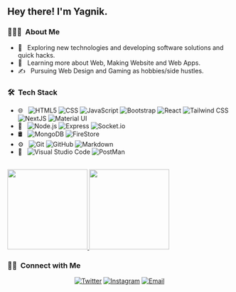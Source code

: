 <h2> Hey there! I'm Yagnik.</h2>

<h3> 👨🏻‍💻 &nbsp;About Me </h3>

- 🤔 &nbsp; Exploring new technologies and developing software solutions and quick hacks.
- 🌱 &nbsp; Learning more about Web, Making Website and Web Apps.
- ✍️ &nbsp; Pursuing Web Design and Gaming as hobbies/side hustles.

<h3> 🛠 &nbsp;Tech Stack</h3>

- 🌐 &nbsp;
  ![HTML5](https://img.shields.io/badge/-HTML5-333?style=flat&logo=HTML5)
  ![CSS](https://img.shields.io/badge/-CSS-333?style=flat&logo=CSS3&logoColor=1572B6)
  ![JavaScript](https://img.shields.io/badge/-JavaScript-333?style=flat&logo=javascript)
  ![Bootstrap](https://img.shields.io/badge/-Bootstrap-333?style=flat&logo=bootstrap&logoColor=563D7C)
  ![React](https://img.shields.io/badge/-React-333?style=flat&logo=react)
  ![Tailwind CSS](https://img.shields.io/badge/-Tailwind%20CSS-333?style=flat&logo=Tailwind-CSS)
  ![NextJS](https://img.shields.io/badge/-NextJS-333?logo=Next.js)
  ![Material UI](https://img.shields.io/badge/-Material%20UI-333?style=flat&logo=Material-UI)
- 📶 &nbsp;
  ![Node.js](https://img.shields.io/badge/-Node%20JS-333?style=flat&logo=Node.js)
  ![Express](https://img.shields.io/badge/-Express-333?style=flat&logo=Express)
  ![Socket.io](https://img.shields.io/badge/-Socket.io-333?style=flat&logo=Socket.io)
- 🛢 &nbsp;
  ![MongoDB](https://img.shields.io/badge/-MongoDB-333?style=flat&logo=mongodb)
  ![FireStore](https://img.shields.io/badge/-FireStore-333?style=flat&logo=Firebase)
- ⚙️ &nbsp;
  ![Git](https://img.shields.io/badge/-Git-333?style=flat&logo=git)
  ![GitHub](https://img.shields.io/badge/-GitHub-333?style=flat&logo=github)
  ![Markdown](https://img.shields.io/badge/-Markdown-333?style=flat&logo=markdown)
- 🔧 &nbsp;
  ![Visual Studio Code](https://img.shields.io/badge/-Visual%20Studio%20Code-333?style=flat&logo=visual-studio-code&logoColor=007ACC)
  ![PostMan](https://img.shields.io/badge/-PostMan-333?style=flat&logo=Postman)

<br/>

<a href="https://github.com/Yagnik-Patel-47">
  <img height="180em" src="https://github-readme-stats.vercel.app/api?username=Yagnik-Patel-47&theme=buefy&show_icons=true" />
  <img height="180em" src="https://github-readme-stats.vercel.app/api/top-langs/?username=Yagnik-Patel-47&theme=buefy&layout=compact" />
</a>

<br/>

<h3> 🤝🏻 &nbsp;Connect with Me </h3>

<p align="center">
<a href="https://twitter.com/YagnikP26385066"><img alt="Twitter" src="https://img.shields.io/badge/Twitter-Yagnik%20Patel-blue?style=flat-square&logo=twitter"></a>
<a href="https://www.instagram.com/coding_freak._"><img alt="Instagram" src="https://img.shields.io/badge/Instagram-coding__freak.__-blue?style=flat-square&logo=instagram"></a>
<a href="mailto:coderisaddicted@gmail.com"><img alt="Email" src="https://img.shields.io/badge/Email-coderisaddicted@gmail.com-blue?style=flat-square&logo=gmail"></a>
</p>
